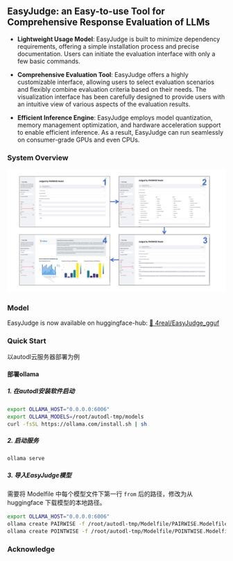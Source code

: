 ## EasyJudge: an Easy-to-use Tool for Comprehensive Response Evaluation of LLMs

- **Lightweight Usage Model**: EasyJudge is built to minimize dependency requirements, offering a simple installation process and precise documentation. Users can initiate the evaluation interface with only a few basic commands.

- **Comprehensive Evaluation Tool**: EasyJudge offers a highly customizable interface, allowing users to select evaluation scenarios and flexibly combine evaluation criteria based on their needs. The visualization interface has been carefully designed to provide users with an intuitive view of various aspects of the evaluation results.

- **Efficient Inference Engine**: EasyJudge employs model quantization, memory management optimization, and hardware acceleration support to enable efficient inference. As a result, EasyJudge can run seamlessly on consumer-grade GPUs and even CPUs.

### System Overview
![Example Image](picture/screenshot.png)

### Model

EasyJudge is now available on huggingface-hub:
[🤗 4real/EasyJudge_gguf](https://huggingface.co/4real/EasyJudge_gguf)

### Quick Start

以autodl云服务器部署为例

#### 部署ollama

##### 1. 在autodl安装软件启动
```bash
export OLLAMA_HOST="0.0.0.0:6006"
export OLLAMA_MODELS=/root/autodl-tmp/models
curl -fsSL https://ollama.com/install.sh | sh
```

##### 2. 启动服务
```bash
ollama serve
```

##### 3. 导入EasyJudge模型
需要将 Modelfile 中每个模型文件下第一行 `from` 后的路径，修改为从 huggingface 下载模型的本地路径。
```bash
export OLLAMA_HOST="0.0.0.0:6006"
ollama create PAIRWISE -f /root/autodl-tmp/Modelfile/PAIRWISE.Modelfile
ollama create POINTWISE -f /root/autodl-tmp/Modelfile/POINTWISE.Modelfile
```


### Acknowledge
